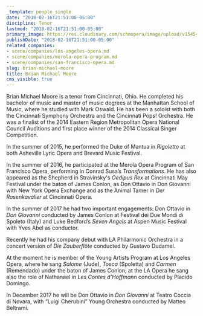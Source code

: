 ```yaml
---
_template: people_single
date: "2018-02-16T21:51:00-05:00"
discipline: Tenor
lastmod: "2018-02-16T21:51:00-05:00"
primary_image: https://res.cloudinary.com/schmopera/image/upload/v1545409169/media/webhook-uploads/1518835825515/BMM-Head-Shot-e1490809312735.jpg.jpg
publishDate: "2018-02-16T21:51:00-05:00"
related_companies:
- scene/companies/los-angeles-opera.md
- scene/companies/merola-opera-program.md
- scene/companies/san-francisco-opera.md
slug: brian-michael-moore
title: Brian Michael Moore
cms_visible: true
---
```


Brian Michael Moore is a tenor from Cincinnati, Ohio. He completed his bachelor of music and master
of music degrees at the Manhattan School of Music, where he studied with Mark Oswald. He has been a soloist with both the Cincinnati Symphony Orchestra and the Cincinnati Pops! Orchestra. He was a finalist of the 2014 Eastern Region Metropolitan Opera National Council Auditions and first place winner of the 2014 Classical Singer Competition.

In the summer of 2015, he performed the Duke of Mantua in *Rigoletto* at both Asheville Lyric Opera and Brevard Music Festival.

In the summer of 2016, he participated at the Merola Opera Program of San Francisco Opera, performing in Conrad Susa’s *Transformations*. He has also appeared as the Shepherd in Stravinsky's *Oedipus Rex* at Cincinnati May Festival under the baton of James Conlon, as Don Ottavio in Don Giovanni with New York Opera Exchange and as the Animal Tamer in *Der Rosenkavalier* at Cincinnati Opera.

In the summer of 2017 he had two important engagements: Don Ottavio in *Don Giovanni* conducted by James Conlon at Festival dei Due Mondi di Spoleto (Italy) and Luke Bedford’s *Seven Angels* at Aspen Music Festival with Yves Abel as conductor.

Recently he had his company debut with LA Philarmonic Orchestra in a concert version of *Die Zauberflöte* conducted by Gustavo Dudamel.

At the moment he is member of the Young Artists Program at Los Angeles Opera, where he sang *Salome* (Jude), *Tosca* (Spoletta) and *Carmen* (Remendado) under the baton of James Conlon; at the LA Opera he sang also the role of Nathanael in *Les Contes d’Hoffmann* conducted by Placido Domingo.

In December 2017 he will be Don Ottavio in *Don Giovanni* at Teatro Coccia di Novara, with “Luigi Cherubini” Young Orchestra conducted by Matteo Beltrami.
